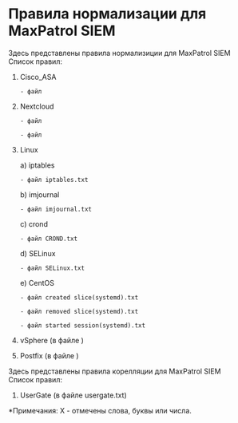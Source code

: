 # Правила нормализации для MaxPatrol SIEM  
  Здесь представлены правила нормализиции для MaxPatrol SIEM  
  Список правил:
1) Cisco_ASA

       - файл  

4) Nextcloud 
       
       - файл
       
       - файл  

4) Linux

     a) iptables 
     
       - файл iptables.txt
     
     b) imjournal 
     
       - файл imjournal.txt
     
     c) crond 
       
       - файл CROND.txt
     
     d) SELinux 
        
       - файл SELinux.txt
     
     e) CentOS
      
       - файл created slice(systemd).txt
      
       - файл removed slice(systemd).txt
       
       - файл started session(systemd).txt
     
4) vSphere (в файле )    
5) Postfix (в файле )   

Здесь представлены правила корелляции для MaxPatrol SIEM  
  Список правил:
1) UserGate (в файле usergate.txt)

*Примечания: 
X - отмечены слова, буквы или числа.
